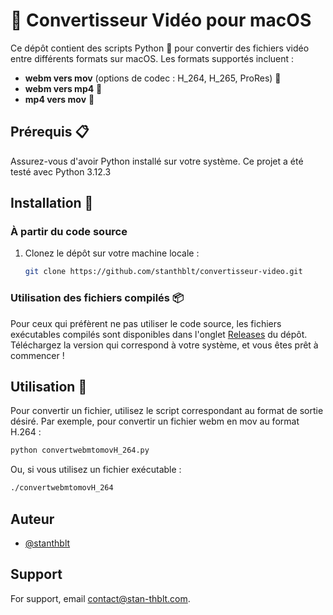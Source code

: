 
# 🎥 Convertisseur Vidéo pour macOS

Ce dépôt contient des scripts Python 🐍 pour convertir des fichiers vidéo entre différents formats sur macOS. Les formats supportés incluent :

-   **webm vers mov** (options de codec : H_264, H_265, ProRes) 🔄
-   **webm vers mp4** 🔄
-   **mp4 vers mov** 🔄

## Prérequis 📋

Assurez-vous d'avoir Python installé sur votre système. Ce projet a été testé avec Python 3.12.3

## Installation 🔧

### À partir du code source

1.  Clonez le dépôt sur votre machine locale :
    ```bash
    git clone https://github.com/stanthblt/convertisseur-video.git
    ```
### Utilisation des fichiers compilés 📦

Pour ceux qui préfèrent ne pas utiliser le code source, les fichiers exécutables compilés sont disponibles dans l'onglet [Releases](https://github.com/stanthblt/convertisseur-video/releases) du dépôt. Téléchargez la version qui correspond à votre système, et vous êtes prêt à commencer !

## Utilisation 🚀

Pour convertir un fichier, utilisez le script correspondant au format de sortie désiré. Par exemple, pour convertir un fichier webm en mov au format H.264 :

```bash
python convertwebmtomovH_264.py
```

Ou, si vous utilisez un fichier exécutable :

```bash
./convertwebmtomovH_264
```

## Auteur

-   [@stanthblt](https://github.com/stanthblt)

## Support

For support, email  [contact@stan-thblt.com](mailto:contact@stan-thblt.com).
